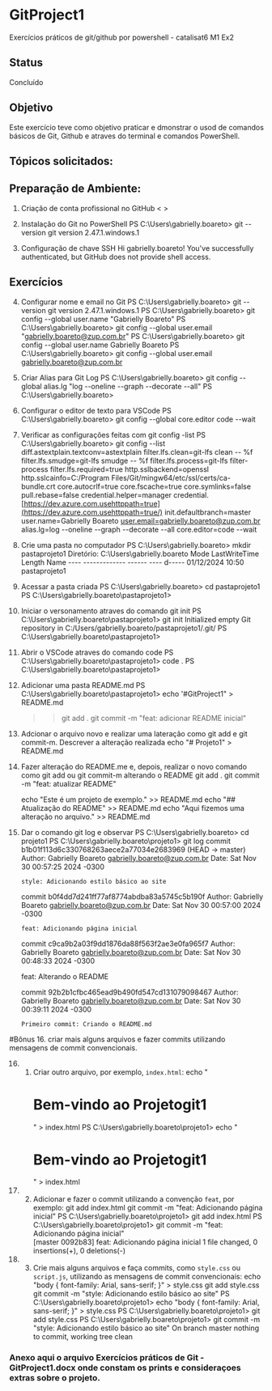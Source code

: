   # GitProject1
Exercícios práticos de git/github por powershell - catalisat6 M1 Ex2

## Status 
Concluído

## Objetivo
Este exercício teve como objetivo praticar e dmonstrar o usod de comandos básicos de Git, Github e atraves do terminal e comandos PowerShell. 

## Tópicos solicitados:

## Preparação de Ambiente:
   1. Criação de conta profissional no GitHub
      < >
 
  2. Instalação do Git no PowerShell
     PS C:\Users\gabrielly.boareto> git --version
     git version 2.47.1.windows.1
     
   3. Configuração de chave SSH
      Hi gabrielly.boareto! You've successfully authenticated, but GitHub does not provide shell access.

## Exercícios

  4. Configurar nome e email no Git
      PS C:\Users\gabrielly.boareto> git --version
      git version 2.47.1.windows.1
      PS C:\Users\gabrielly.boareto> git config --global user.name "Gabrielly Boareto"
      PS C:\Users\gabrielly.boareto> git config --global user.email "gabrielly.boareto@zup.com.br"
      PS C:\Users\gabrielly.boareto> git config --global user.name
      Gabrielly Boareto
      PS C:\Users\gabrielly.boareto> git config --global user.email
      gabrielly.boareto@zup.com.br

   5. Criar Alias para Git Log
      PS C:\Users\gabrielly.boareto> git config --global alias.lg "log --oneline --graph --decorate --all"
      PS C:\Users\gabrielly.boareto>

  6. Configurar o editor de texto para VSCode
     PS C:\Users\gabrielly.boareto> git config --global core.editor
     code --wait

  7. Verificar as configurações feitas com git config -list
      PS C:\Users\gabrielly.boareto> git config --list
      diff.astextplain.textconv=astextplain
      filter.lfs.clean=git-lfs clean -- %f
      filter.lfs.smudge=git-lfs smudge -- %f
      filter.lfs.process=git-lfs filter-process
      filter.lfs.required=true
      http.sslbackend=openssl
      http.sslcainfo=C:/Program Files/Git/mingw64/etc/ssl/certs/ca-bundle.crt
      core.autocrlf=true
      core.fscache=true
      core.symlinks=false
      pull.rebase=false
      credential.helper=manager
      credential.[https://dev.azure.com.usehttppath=true](https://dev.azure.com.usehttppath=true/)
      init.defaultbranch=master
      user.name=Gabrielly Boareto
      [user.email=gabrielly.boareto@zup.com.br](mailto:user.email=gabrielly.boareto@zup.com.br)
      alias.lg=log --oneline --graph --decorate --all
      core.editor=code --wait

  8. Crie uma pasta no computador
     PS C:\Users\gabrielly.boareto> mkdir pastaprojeto1
    Diretório: C:\Users\gabrielly.boareto
    Mode                 LastWriteTime         Length Name
    ----                 -------------         ------ ----
    d-----        01/12/2024     10:50                pastaprojeto1

  9. Acessar a pasta criada
      PS C:\Users\gabrielly.boareto> cd pastaprojeto1
      PS C:\Users\gabrielly.boareto\pastaprojeto1>

  10. Iniciar o versonamento atraves do comando git init
      PS C:\Users\gabrielly.boareto\pastaprojeto1> git init
      Initialized empty Git repository in C:/Users/gabrielly.boareto/pastaprojeto1/.git/
      PS C:\Users\gabrielly.boareto\pastaprojeto1>

11. Abrir o VSCode atraves do comando code
    PS C:\Users\gabrielly.boareto\pastaprojeto1> code .
    PS C:\Users\gabrielly.boareto\pastaprojeto1>

12. Adicionar uma pasta README.md
    PS C:\Users\gabrielly.boareto\pastaprojeto1> echo '#GitProject1" > README.md
    >> git add .
    >> git commit -m "feat: adicionar README inicial"
     
13. Adcionar o arquivo novo e realizar uma lateração como git add e git commit-m. Descrever a alteração realizada
    echo "# Projeto1" > README.md

14. Fazer alteração do README.me e, depois, realizar o novo comando como git add ou git commit-m alterando o README
    git add .
    git commit -m "feat: atualizar README"

    echo "Este é um projeto de exemplo." >> README.md
    echo "## Atualização do README" >> README.md
    echo "Aqui fizemos uma alteração no arquivo." >> README.md

15. Dar o comando git log e observar
    PS C:\Users\gabrielly.boareto> cd projeto1
    PS C:\Users\gabrielly.boareto\projeto1> git log
    commit b1b01f113d6c330768263aece2a77034e2683969 (HEAD -> master)
    Author: Gabrielly Boareto <gabrielly.boareto@zup.com.br>
    Date:   Sat Nov 30 00:57:25 2024 -0300

        style: Adicionando estilo básico ao site

    commit b0f4dd7d241ff77af8774abdba83a5745c5b190f
    Author: Gabrielly Boareto <gabrielly.boareto@zup.com.br>
    Date:   Sat Nov 30 00:57:00 2024 -0300

        feat: Adicionando página inicial

    commit c9ca9b2a03f9dd1876da88f563f2ae3e0fa965f7
    Author: Gabrielly Boareto <gabrielly.boareto@zup.com.br>
    Date:   Sat Nov 30 00:48:33 2024 -0300

    feat: Alterando o README

    commit 92b2b1cfbc465ead9b490fd547cd131079098467
    Author: Gabrielly Boareto <gabrielly.boareto@zup.com.br>
    Date:   Sat Nov 30 00:39:11 2024 -0300

        Primeiro commit: Criando o README.md
    
#Bônus
16. criar mais alguns arquivos e fazer commits utilizando mensagens de commit convencionais.

16. 1. Criar outro arquivo, por exemplo, `index.html`:
        echo "<html><body><h1>Bem-vindo ao Projetogit1</h1></body></html>" > index.html
    PS C:\Users\gabrielly.boareto\projeto1> echo "<html><body><h1>Bem-vindo ao Projetogit1</h1></body></html>" > index.html
  
    
16. 2. Adicionar e fazer o commit utilizando a convenção `feat`, por exemplo:
      git add index.html
      git commit -m "feat: Adicionando página inicial"
    PS C:\Users\gabrielly.boareto\projeto1> git add index.html
    PS C:\Users\gabrielly.boareto\projeto1>       git commit -m "feat: Adicionando página inicial"      
[master 0092b83] feat: Adicionando página inicial
     1 file changed, 0 insertions(+), 0 deletions(-)
    
    
16. 3. Crie mais alguns arquivos e faça commits, como `style.css` ou `script.js`, utilizando as mensagens de commit convencionais:
    echo "body { font-family: Arial, sans-serif; }" > style.css
    git add style.css
    git commit -m "style: Adicionando estilo básico ao site"
    PS C:\Users\gabrielly.boareto\projeto1> echo "body { font-family: Arial, sans-serif; }" > style.css
    PS C:\Users\gabrielly.boareto\projeto1>     git add style.css
    PS C:\Users\gabrielly.boareto\projeto1>     git commit -m "style: Adicionando estilo básico ao site"
    On branch master
    nothing to commit, working tree clean
    
    
### Anexo aqui o arquivo Exercícios práticos de Git - GitProject1.docx  onde constam os prints e consideraçoes extras sobre o projeto. 

